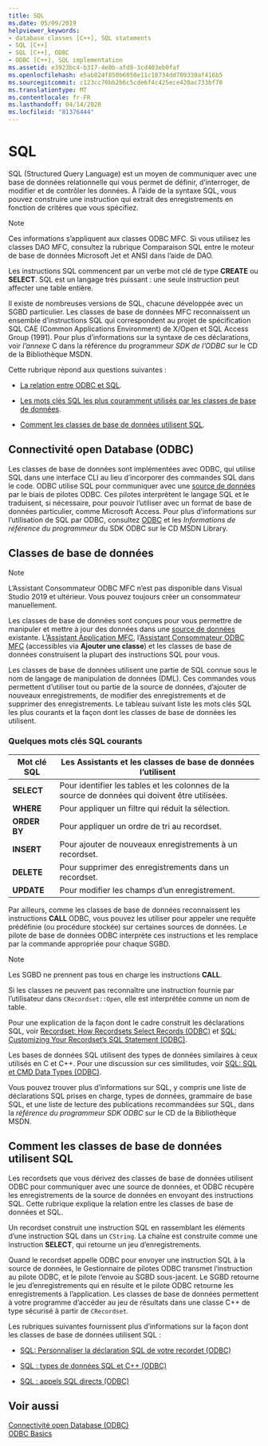 ```yaml
---
title: SQL
ms.date: 05/09/2019
helpviewer_keywords:
- database classes [C++], SQL statements
- SQL [C++]
- SQL [C++], ODBC
- ODBC [C++], SQL implementation
ms.assetid: e3923bc4-b317-4e0b-afd8-3cd403eb0faf
ms.openlocfilehash: e5ab824f850b6050e11c10734dd709330af416b5
ms.sourcegitcommit: c123cc76bb2b6c5cde6f4c425ece420ac733bf70
ms.translationtype: MT
ms.contentlocale: fr-FR
ms.lasthandoff: 04/14/2020
ms.locfileid: "81376444"
---
```

# <a name="sql"></a>SQL

SQL (Structured Query Language) est un moyen de communiquer avec une base de données relationnelle qui vous permet de définir, d’interroger, de modifier et de contrôler les données. À l’aide de la syntaxe SQL, vous pouvez construire une instruction qui extrait des enregistrements en fonction de critères que vous spécifiez.

> [!NOTE]
> Ces informations s’appliquent aux classes ODBC MFC. Si vous utilisez les classes DAO MFC, consultez la rubrique Comparaison SQL entre le moteur de base de données Microsoft Jet et ANSI dans l’aide de DAO.

Les instructions SQL commencent par un verbe mot clé de type **CREATE** ou **SELECT**. SQL est un langage très puissant : une seule instruction peut affecter une table entière.

Il existe de nombreuses versions de SQL, chacune développée avec un SGBD particulier. Les classes de base de données MFC reconnaissent un ensemble d’instructions SQL qui correspondent au projet de spécification SQL CAE (Common Applications Environment) de X/Open et SQL Access Group (1991). Pour plus d’informations sur la syntaxe de ces déclarations, voir *l’annexe* C dans la référence du programmeur *SDK de l’ODBC* sur le CD de la Bibliothèque MSDN.

Cette rubrique répond aux questions suivantes :

- [La relation entre ODBC et SQL](#_core_open_database_connectivity_.28.odbc.29).

- [Les mots clés SQL les plus couramment utilisés par les classes de base de données](#_core_the_database_classes).

- [Comment les classes de base de données utilisent SQL](#_core_how_the_database_classes_use_sql).

## <a name="open-database-connectivity-odbc"></a><a name="_core_open_database_connectivity_.28.odbc.29"></a>Connectivité open Database (ODBC)

Les classes de base de données sont implémentées avec ODBC, qui utilise SQL dans une interface CLI au lieu d’incorporer des commandes SQL dans le code. ODBC utilise SQL pour communiquer avec une [source de données](../../data/odbc/data-source-odbc.md) par le biais de pilotes ODBC. Ces pilotes interprètent le langage SQL et le traduisent, si nécessaire, pour pouvoir l’utiliser avec un format de base de données particulier, comme Microsoft Access. Pour plus d’informations sur l’utilisation de SQL par ODBC, consultez [ODBC](../../data/odbc/odbc-basics.md) et les *Informations de référence du programmeur* du SDK ODBC sur le CD MSDN Library.

## <a name="database-classes"></a><a name="_core_the_database_classes"></a> Classes de base de données

> [!NOTE]
> L’Assistant Consommateur ODBC MFC n’est pas disponible dans Visual Studio 2019 et ultérieur. Vous pouvez toujours créer un consommateur manuellement.

Les classes de base de données sont conçues pour vous permettre de manipuler et mettre à jour des données dans une [source de données](../../data/odbc/data-source-odbc.md) existante. L’[Assistant Application MFC](../../mfc/reference/database-support-mfc-application-wizard.md), l’[Assistant Consommateur ODBC MFC](../../mfc/reference/adding-an-mfc-odbc-consumer.md) (accessibles via **Ajouter une classe**) et les classes de base de données construisent la plupart des instructions SQL pour vous.

Les classes de base de données utilisent une partie de SQL connue sous le nom de langage de manipulation de données (DML). Ces commandes vous permettent d’utiliser tout ou partie de la source de données, d’ajouter de nouveaux enregistrements, de modifier des enregistrements et de supprimer des enregistrements. Le tableau suivant liste les mots clés SQL les plus courants et la façon dont les classes de base de données les utilisent.

### <a name="some-common-sql-keywords"></a>Quelques mots clés SQL courants

|Mot clé SQL|Les Assistants et les classes de base de données l’utilisent|
|-----------------|---------------------------------------------|
|**SELECT**|Pour identifier les tables et les colonnes de la source de données qui doivent être utilisées.|
|**WHERE**|Pour appliquer un filtre qui réduit la sélection.|
|**ORDER BY**|Pour appliquer un ordre de tri au recordset.|
|**INSERT**|Pour ajouter de nouveaux enregistrements à un recordset.|
|**DELETE**|Pour supprimer des enregistrements dans un recordset.|
|**UPDATE**|Pour modifier les champs d’un enregistrement.|

Par ailleurs, comme les classes de base de données reconnaissent les instructions **CALL** ODBC, vous pouvez les utiliser pour appeler une requête prédéfinie (ou procédure stockée) sur certaines sources de données. Le pilote de base de données ODBC interprète ces instructions et les remplace par la commande appropriée pour chaque SGBD.

> [!NOTE]
> Les SGBD ne prennent pas tous en charge les instructions **CALL**.

Si les classes ne peuvent pas reconnaître une instruction fournie par l’utilisateur dans `CRecordset::Open`, elle est interprétée comme un nom de table.

Pour une explication de la façon dont le cadre construit les déclarations SQL, voir [Recordset: How Recordsets Select Records (ODBC)](../../data/odbc/recordset-how-recordsets-select-records-odbc.md) et [SQL: Customizing Your Recordset’s SQL Statement (ODBC)](../../data/odbc/sql-customizing-your-recordsets-sql-statement-odbc.md).

Les bases de données SQL utilisent des types de données similaires à ceux utilisés en C et C++. Pour une discussion sur ces similitudes, voir [SQL: SQL et CMD Data Types (ODBC)](../../data/odbc/sql-sql-and-cpp-data-types-odbc.md).

Vous pouvez trouver plus d’informations sur SQL, y compris une liste de déclarations SQL prises en charge, types de données, grammaire de base SQL, et une liste de lecture des publications recommandées sur SQL, dans la *référence du programmeur* *SDK ODBC* sur le CD de la Bibliothèque MSDN.

## <a name="how-the-database-classes-use-sql"></a><a name="_core_how_the_database_classes_use_sql"></a> Comment les classes de base de données utilisent SQL

Les recordsets que vous dérivez des classes de base de données utilisent ODBC pour communiquer avec une source de données, et ODBC récupère les enregistrements de la source de données en envoyant des instructions SQL. Cette rubrique explique la relation entre les classes de base de données et SQL.

Un recordset construit une instruction SQL en rassemblant les éléments d’une instruction SQL dans un `CString`. La chaîne est construite comme une instruction **SELECT**, qui retourne un jeu d’enregistrements.

Quand le recordset appelle ODBC pour envoyer une instruction SQL à la source de données, le Gestionnaire de pilotes ODBC transmet l’instruction au pilote ODBC, et le pilote l’envoie au SGBD sous-jacent. Le SGBD retourne le jeu d’enregistrements qui en résulte et le pilote ODBC retourne les enregistrements à l’application. Les classes de base de données permettent à votre programme d’accéder au jeu de résultats dans une classe C++ de type sécurisé à partir de `CRecordset`.

Les rubriques suivantes fournissent plus d’informations sur la façon dont les classes de base de données utilisent SQL :

- [SQL: Personnaliser la déclaration SQL de votre recordet (ODBC)](../../data/odbc/sql-customizing-your-recordsets-sql-statement-odbc.md)

- [SQL : types de données SQL et C++ (ODBC)](../../data/odbc/sql-sql-and-cpp-data-types-odbc.md)

- [SQL : appels SQL directs (ODBC)](../../data/odbc/sql-making-direct-sql-calls-odbc.md)

## <a name="see-also"></a>Voir aussi

[Connectivité open Database (ODBC)](../../data/odbc/open-database-connectivity-odbc.md)<br/>
[ODBC Basics](../../data/odbc/odbc-basics.md)
